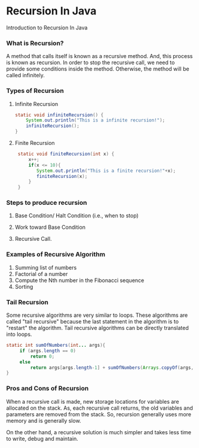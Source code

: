 # Recursion In Java
Introduction to Recursion In Java
### What is Recursion?
A method that calls itself is known as a recursive method. And, this process is known as recursion.
In order to stop the recursive call, we need to provide some conditions inside the method. Otherwise, the method will be called infinitely.

### Types of Recursion

1. Infinite Recursion
   
    ```java
    static void infiniteRecursion() {
        System.out.println("This is a infinite recursion!");
        infiniteRecursion();
    }
    ```

2. Finite Recursion
   ```java
    static void finiteRecursion(int x) {
        x++;
        if(x <= 10){
           System.out.println("This is a finite recursion!"+x);
           finiteRecursion(x);
        }
    }
    ```

### Steps to produce recursion


1. Base Condition/ Halt Condition (i.e., when to stop)

2. Work toward Base Condition

3. Recursive Call.

### Examples of Recursive Algorithm

1. Summing list of numbers
2. Factorial of a number
3. Compute the Nth number in the Fibonacci sequence
4. Sorting


### Tail Recursion

Some recursive algorithms are very similar to loops. These algorithms are called "tail recursive" because the last statement in the algorithm is to "restart" the algorithm. Tail recursive algorithms can be directly translated into loops.

```java
static int sumOfNumbers(int... args){
     if (args.length == 0)
         return 0;
     else
         return args[args.length-1] + sumOfNumbers(Arrays.copyOf(args, args.length-1));
}
```

### Pros and Cons of Recursion
When a recursive call is made, new storage locations for variables are allocated on the stack. As, each recursive call returns, the old variables and parameters are removed from the stack. So, recursion generally uses more memory and is generally slow.

On the other hand, a recursive solution is much simpler and takes less time to write, debug and maintain.

